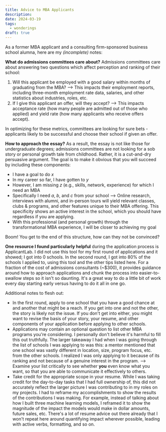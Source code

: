 ```yaml
---
title: Advice to MBA Applicants
description: 
date: 2024-03-19
tags:
  - wonderings
draft: true
---
```

As a former MBA applicant and a consulting firm-sponsored business school alumna, here are my *(incomplete)* notes:

**What do admissions committees care about?** Admissions committees care about answering two questions which affect perception and ranking of their school:
1. Will this applicant be employed with a good salary within months of graduating from the MBA? --> This impacts their employment reports, including three-month employment rate data, salaries, and other statistics about industries, roles, etc.
2. If I give this applicant an offer, will they accept? --> This impacts acceptance rate (how many people are admitted out of those who applied) and yield rate (how many applicants who receive offers accept).

In optimizing for these metrics, committees are looking for sure bets - applicants likely to be successful and choose their school if given an offer.

**How to approach the essay?** As a result, the essay is not like those for undergraduate degrees; admissions committees are not looking for a sob story or personal growth tale from childhood. Rather, it is a cut-and-dry persuasive argument. The goal is to make it obvious that you will succeed by including these components:
- I have a goal to do *x*
- In my career so far, I have gotten to *y*
- However, I am missing *z* (e.g., skills, network, experience) for which I need an MBA
- Specifically I need *a*, *b*, and *c* from your school --> Online research, interviews with alumni, and in-person tours will yield relevant classes, clubs & programs, and other features unique to their MBA offering. This specificity shows an active interest in the school, which you should have regardless if you are applying.
- With this professional (and personal growth) through the transformational MBA experience, I will be closer to achieving my goal

Boom! You get to the end of this structure, how can they not be convinced?

**One resource I found particularly helpful** during the application process is ApplicantLab. I did not use this tool for my first round of applications and it showed; I got into 0 schools. In the second round, I got into 80% of the schools I applied to, using this tool and the other tips listed here. For a fraction of the cost of admissions consultants (~$300), it provides guidance around how to approach applications and chunk the process into easier-to-swallow steps so it isn't so daunting. It's a great way to do a little bit of work every day starting early versus having to do it all in one go.

Additional notes to flesh out:
- In the first round, apply to one school that you have a good chance at and another that might be a reach. If you get into one and not the other, the story is likely not the issue. If you don't get into either, you might want to revise the basis of your story, your resume, and other components of your application before applying to other schools.
- Applications may contain an optional question to list other MBA programs you're considering. I personally don't believe it's harmful to fill this out truthfully. The larger takeaway I had when I was going through the list of schools I was applying to was this: a mentor mentioned that one school was vastly different in location, size, program focus, etc. from the other schools. I realized I was only applying to it because of its ranking and not because of a genuine interest in the program. --> Examine your list critically to see whether **you** even know what you want, so that you are able to communicate it effectively to others.
- Take credit for the appropriate scope in your resume. While I was taking credit for the day-to-day tasks that I had full ownership of, this did not accurately reflect the larger picture I was contributing to in my roles on my projects. I had to reframe my accomplishments to show the results of the contributions I was making. For example, instead of talking about how I built three machine learning models, I reframed it to show the magnitude of the impact the models would make in dollar amounts, future sales, etc. There's a lot of resume advice out there already that I won't repeat here around quantifying impact wherever possible, leading with active verbs, formatting, and so on.